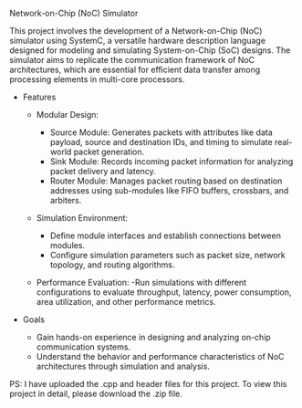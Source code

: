 Network-on-Chip (NoC) Simulator

This project involves the development of a Network-on-Chip (NoC) simulator using SystemC, a versatile hardware description language designed for modeling and simulating System-on-Chip (SoC) designs. The simulator aims to replicate the communication framework of NoC architectures, which are essential for efficient data transfer among processing elements in multi-core processors.

- Features
  
  - Modular Design:
    - Source Module: Generates packets with attributes like data payload, source and destination IDs, and timing to simulate real-world packet generation.
    - Sink Module: Records incoming packet information for analyzing packet delivery and latency.
    - Router Module: Manages packet routing based on destination addresses using sub-modules like FIFO buffers, crossbars, and arbiters.
      
  - Simulation Environment:
    - Define module interfaces and establish connections between modules.
    - Configure simulation parameters such as packet size, network topology, and routing algorithms.
      
  - Performance Evaluation:
    -Run simulations with different configurations to evaluate throughput, latency, power consumption, area utilization, and other performance metrics.
    
- Goals
  - Gain hands-on experience in designing and analyzing on-chip communication systems.
  - Understand the behavior and performance characteristics of NoC architectures through simulation and analysis.

PS: I have uploaded the .cpp and header files for this project. To view this project in detail, please download the .zip file.  
